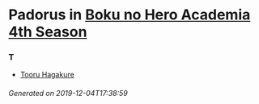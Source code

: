 # Padorus in [Boku no Hero Academia 4th Season](https://myanimelist.net/anime/38408/Boku_no_Hero_Academia_4th_Season)

### T
* [Tooru Hagakure](https://github.com/shadow578/Project-Padoru/blob/master/table-of-contents/characters/TooruHagakure.md)

###### Generated on 2019-12-04T17:38:59
